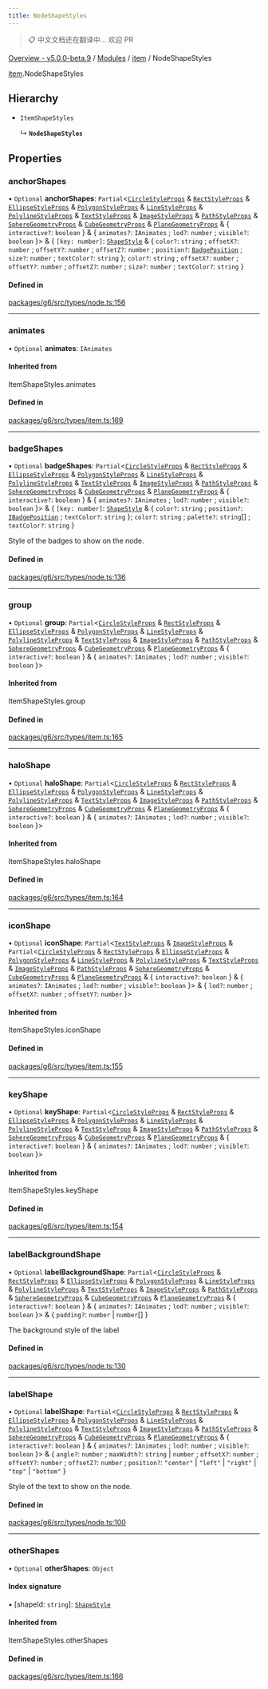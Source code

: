 ```yaml
---
title: NodeShapeStyles
---
```


> 📋 中文文档还在翻译中... 欢迎 PR

[Overview - v5.0.0-beta.9](../../README.zh.md) / [Modules](../../modules.zh.md) / [item](../../modules/item.zh.md) / NodeShapeStyles

[item](../../modules/item.zh.md).NodeShapeStyles

## Hierarchy

- `ItemShapeStyles`

  ↳ **`NodeShapeStyles`**

## Properties

### anchorShapes

• `Optional` **anchorShapes**: `Partial`<[`CircleStyleProps`](CircleStyleProps.zh.md) & [`RectStyleProps`](RectStyleProps.zh.md) & [`EllipseStyleProps`](EllipseStyleProps.zh.md) & [`PolygonStyleProps`](PolygonStyleProps.zh.md) & [`LineStyleProps`](LineStyleProps.zh.md) & [`PolylineStyleProps`](PolylineStyleProps.zh.md) & [`TextStyleProps`](TextStyleProps.zh.md) & [`ImageStyleProps`](ImageStyleProps.zh.md) & [`PathStyleProps`](PathStyleProps.zh.md) & [`SphereGeometryProps`](SphereGeometryProps.zh.md) & [`CubeGeometryProps`](CubeGeometryProps.zh.md) & [`PlaneGeometryProps`](PlaneGeometryProps.zh.md) & { `interactive?`: `boolean` } & { `animates?`: `IAnimates` ; `lod?`: `number` ; `visible?`: `boolean` }\> & { `[key: number]`: [`ShapeStyle`](../../modules/item.zh.md#shapestyle) & { `color?`: `string` ; `offsetX?`: `number` ; `offsetY?`: `number` ; `offsetZ?`: `number` ; `position?`: [`BadgePosition`](../../enums/item/BadgePosition.zh.md) ; `size?`: `number` ; `textColor?`: `string` }; `color?`: `string` ; `offsetX?`: `number` ; `offsetY?`: `number` ; `offsetZ?`: `number` ; `size?`: `number` ; `textColor?`: `string` }

#### Defined in

[packages/g6/src/types/node.ts:156](https://github.com/antvis/G6/blob/61e525e59b/packages/g6/src/types/node.ts#L156)

---

### animates

• `Optional` **animates**: `IAnimates`

#### Inherited from

ItemShapeStyles.animates

#### Defined in

[packages/g6/src/types/item.ts:169](https://github.com/antvis/G6/blob/61e525e59b/packages/g6/src/types/item.ts#L169)

---

### badgeShapes

• `Optional` **badgeShapes**: `Partial`<[`CircleStyleProps`](CircleStyleProps.zh.md) & [`RectStyleProps`](RectStyleProps.zh.md) & [`EllipseStyleProps`](EllipseStyleProps.zh.md) & [`PolygonStyleProps`](PolygonStyleProps.zh.md) & [`LineStyleProps`](LineStyleProps.zh.md) & [`PolylineStyleProps`](PolylineStyleProps.zh.md) & [`TextStyleProps`](TextStyleProps.zh.md) & [`ImageStyleProps`](ImageStyleProps.zh.md) & [`PathStyleProps`](PathStyleProps.zh.md) & [`SphereGeometryProps`](SphereGeometryProps.zh.md) & [`CubeGeometryProps`](CubeGeometryProps.zh.md) & [`PlaneGeometryProps`](PlaneGeometryProps.zh.md) & { `interactive?`: `boolean` } & { `animates?`: `IAnimates` ; `lod?`: `number` ; `visible?`: `boolean` }\> & { `[key: number]`: [`ShapeStyle`](../../modules/item.zh.md#shapestyle) & { `color?`: `string` ; `position?`: [`IBadgePosition`](../../modules/item.zh.md#ibadgeposition) ; `textColor?`: `string` }; `color?`: `string` ; `palette?`: `string`[] ; `textColor?`: `string` }

Style of the badges to show on the node.

#### Defined in

[packages/g6/src/types/node.ts:136](https://github.com/antvis/G6/blob/61e525e59b/packages/g6/src/types/node.ts#L136)

---

### group

• `Optional` **group**: `Partial`<[`CircleStyleProps`](CircleStyleProps.zh.md) & [`RectStyleProps`](RectStyleProps.zh.md) & [`EllipseStyleProps`](EllipseStyleProps.zh.md) & [`PolygonStyleProps`](PolygonStyleProps.zh.md) & [`LineStyleProps`](LineStyleProps.zh.md) & [`PolylineStyleProps`](PolylineStyleProps.zh.md) & [`TextStyleProps`](TextStyleProps.zh.md) & [`ImageStyleProps`](ImageStyleProps.zh.md) & [`PathStyleProps`](PathStyleProps.zh.md) & [`SphereGeometryProps`](SphereGeometryProps.zh.md) & [`CubeGeometryProps`](CubeGeometryProps.zh.md) & [`PlaneGeometryProps`](PlaneGeometryProps.zh.md) & { `interactive?`: `boolean` } & { `animates?`: `IAnimates` ; `lod?`: `number` ; `visible?`: `boolean` }\>

#### Inherited from

ItemShapeStyles.group

#### Defined in

[packages/g6/src/types/item.ts:165](https://github.com/antvis/G6/blob/61e525e59b/packages/g6/src/types/item.ts#L165)

---

### haloShape

• `Optional` **haloShape**: `Partial`<[`CircleStyleProps`](CircleStyleProps.zh.md) & [`RectStyleProps`](RectStyleProps.zh.md) & [`EllipseStyleProps`](EllipseStyleProps.zh.md) & [`PolygonStyleProps`](PolygonStyleProps.zh.md) & [`LineStyleProps`](LineStyleProps.zh.md) & [`PolylineStyleProps`](PolylineStyleProps.zh.md) & [`TextStyleProps`](TextStyleProps.zh.md) & [`ImageStyleProps`](ImageStyleProps.zh.md) & [`PathStyleProps`](PathStyleProps.zh.md) & [`SphereGeometryProps`](SphereGeometryProps.zh.md) & [`CubeGeometryProps`](CubeGeometryProps.zh.md) & [`PlaneGeometryProps`](PlaneGeometryProps.zh.md) & { `interactive?`: `boolean` } & { `animates?`: `IAnimates` ; `lod?`: `number` ; `visible?`: `boolean` }\>

#### Inherited from

ItemShapeStyles.haloShape

#### Defined in

[packages/g6/src/types/item.ts:164](https://github.com/antvis/G6/blob/61e525e59b/packages/g6/src/types/item.ts#L164)

---

### iconShape

• `Optional` **iconShape**: `Partial`<[`TextStyleProps`](TextStyleProps.zh.md) & [`ImageStyleProps`](ImageStyleProps.zh.md) & `Partial`<[`CircleStyleProps`](CircleStyleProps.zh.md) & [`RectStyleProps`](RectStyleProps.zh.md) & [`EllipseStyleProps`](EllipseStyleProps.zh.md) & [`PolygonStyleProps`](PolygonStyleProps.zh.md) & [`LineStyleProps`](LineStyleProps.zh.md) & [`PolylineStyleProps`](PolylineStyleProps.zh.md) & [`TextStyleProps`](TextStyleProps.zh.md) & [`ImageStyleProps`](ImageStyleProps.zh.md) & [`PathStyleProps`](PathStyleProps.zh.md) & [`SphereGeometryProps`](SphereGeometryProps.zh.md) & [`CubeGeometryProps`](CubeGeometryProps.zh.md) & [`PlaneGeometryProps`](PlaneGeometryProps.zh.md) & { `interactive?`: `boolean` } & { `animates?`: `IAnimates` ; `lod?`: `number` ; `visible?`: `boolean` }\> & { `lod?`: `number` ; `offsetX?`: `number` ; `offsetY?`: `number` }\>

#### Inherited from

ItemShapeStyles.iconShape

#### Defined in

[packages/g6/src/types/item.ts:155](https://github.com/antvis/G6/blob/61e525e59b/packages/g6/src/types/item.ts#L155)

---

### keyShape

• `Optional` **keyShape**: `Partial`<[`CircleStyleProps`](CircleStyleProps.zh.md) & [`RectStyleProps`](RectStyleProps.zh.md) & [`EllipseStyleProps`](EllipseStyleProps.zh.md) & [`PolygonStyleProps`](PolygonStyleProps.zh.md) & [`LineStyleProps`](LineStyleProps.zh.md) & [`PolylineStyleProps`](PolylineStyleProps.zh.md) & [`TextStyleProps`](TextStyleProps.zh.md) & [`ImageStyleProps`](ImageStyleProps.zh.md) & [`PathStyleProps`](PathStyleProps.zh.md) & [`SphereGeometryProps`](SphereGeometryProps.zh.md) & [`CubeGeometryProps`](CubeGeometryProps.zh.md) & [`PlaneGeometryProps`](PlaneGeometryProps.zh.md) & { `interactive?`: `boolean` } & { `animates?`: `IAnimates` ; `lod?`: `number` ; `visible?`: `boolean` }\>

#### Inherited from

ItemShapeStyles.keyShape

#### Defined in

[packages/g6/src/types/item.ts:154](https://github.com/antvis/G6/blob/61e525e59b/packages/g6/src/types/item.ts#L154)

---

### labelBackgroundShape

• `Optional` **labelBackgroundShape**: `Partial`<[`CircleStyleProps`](CircleStyleProps.zh.md) & [`RectStyleProps`](RectStyleProps.zh.md) & [`EllipseStyleProps`](EllipseStyleProps.zh.md) & [`PolygonStyleProps`](PolygonStyleProps.zh.md) & [`LineStyleProps`](LineStyleProps.zh.md) & [`PolylineStyleProps`](PolylineStyleProps.zh.md) & [`TextStyleProps`](TextStyleProps.zh.md) & [`ImageStyleProps`](ImageStyleProps.zh.md) & [`PathStyleProps`](PathStyleProps.zh.md) & [`SphereGeometryProps`](SphereGeometryProps.zh.md) & [`CubeGeometryProps`](CubeGeometryProps.zh.md) & [`PlaneGeometryProps`](PlaneGeometryProps.zh.md) & { `interactive?`: `boolean` } & { `animates?`: `IAnimates` ; `lod?`: `number` ; `visible?`: `boolean` }\> & { `padding?`: `number` \| `number`[] }

The background style of the label

#### Defined in

[packages/g6/src/types/node.ts:130](https://github.com/antvis/G6/blob/61e525e59b/packages/g6/src/types/node.ts#L130)

---

### labelShape

• `Optional` **labelShape**: `Partial`<[`CircleStyleProps`](CircleStyleProps.zh.md) & [`RectStyleProps`](RectStyleProps.zh.md) & [`EllipseStyleProps`](EllipseStyleProps.zh.md) & [`PolygonStyleProps`](PolygonStyleProps.zh.md) & [`LineStyleProps`](LineStyleProps.zh.md) & [`PolylineStyleProps`](PolylineStyleProps.zh.md) & [`TextStyleProps`](TextStyleProps.zh.md) & [`ImageStyleProps`](ImageStyleProps.zh.md) & [`PathStyleProps`](PathStyleProps.zh.md) & [`SphereGeometryProps`](SphereGeometryProps.zh.md) & [`CubeGeometryProps`](CubeGeometryProps.zh.md) & [`PlaneGeometryProps`](PlaneGeometryProps.zh.md) & { `interactive?`: `boolean` } & { `animates?`: `IAnimates` ; `lod?`: `number` ; `visible?`: `boolean` }\> & { `angle?`: `number` ; `maxWidth?`: `string` \| `number` ; `offsetX?`: `number` ; `offsetY?`: `number` ; `offsetZ?`: `number` ; `position?`: `"center"` \| `"left"` \| `"right"` \| `"top"` \| `"bottom"` }

Style of the text to show on the node.

#### Defined in

[packages/g6/src/types/node.ts:100](https://github.com/antvis/G6/blob/61e525e59b/packages/g6/src/types/node.ts#L100)

---

### otherShapes

• `Optional` **otherShapes**: `Object`

#### Index signature

▪ [shapeId: `string`]: [`ShapeStyle`](../../modules/item.zh.md#shapestyle)

#### Inherited from

ItemShapeStyles.otherShapes

#### Defined in

[packages/g6/src/types/item.ts:166](https://github.com/antvis/G6/blob/61e525e59b/packages/g6/src/types/item.ts#L166)
